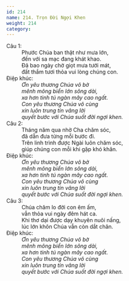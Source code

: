 ```yaml
---
id: 214
name: 214. Trọn Đời Ngợi Khen
weight: 214
category: 
---
```

<dl><dt>Câu 1:</dt><dd data-verse="1">Phước Chúa ban thật như mưa lớn, <br/>đến với sa mạc đang khát khao. <br/>Đã bao ngày chờ giọt mưa tưới mát, <br/>đất thắm tươi thỏa vui lòng chúng con. </dd><dt>Điệp khúc:</dt><dd data-chorus="1"><em>Ơn yêu thương Chúa vô bờ <br/>mênh mông biển lớn sông dài, <br/>xa hơn tinh tú ngàn mây cao ngất. <br/>Con yêu thương Chúa vô cùng <br/>xin luôn trung tín vâng lời <br/>quyết bước với Chúa suốt đời ngợi khen. </em></dd><dt>Câu 2:</dt><dd data-verse="2">Tháng năm qua nhờ Cha chăm sóc, <br/>đã dẫn đưa từng mỗi bước đi. <br/>Trên linh trình được Ngài luôn chăm sóc, <br/>giúp chúng con mỗi khi gặp khó khăn. </dd><dt>Điệp khúc:</dt><dd data-chorus="1"><em>Ơn yêu thương Chúa vô bờ <br/>mênh mông biển lớn sông dài, <br/>xa hơn tinh tú ngàn mây cao ngất. <br/>Con yêu thương Chúa vô cùng <br/>xin luôn trung tín vâng lời <br/>quyết bước với Chúa suốt đời ngợi khen. </em></dd><dt>Câu 3:</dt><dd data-verse="3">Chúa chăm lo đời con êm ấm, <br/>vẫn thỏa vui ngày đêm hát ca. <br/>Khi thơ dại được dạy khuyên nuôi nấng, <br/>lúc lớn khôn Chúa vẫn còn dắt chăn. </dd><dt>Điệp khúc:</dt><dd data-chorus="1"><em>Ơn yêu thương Chúa vô bờ <br/>mênh mông biển lớn sông dài, <br/>xa hơn tinh tú ngàn mây cao ngất. <br/>Con yêu thương Chúa vô cùng <br/>xin luôn trung tín vâng lời <br/>quyết bước với Chúa suốt đời ngợi khen. </em></dd></dl>
